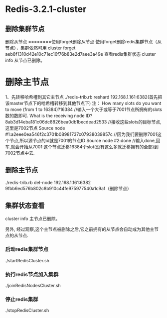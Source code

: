# Redis-3.2.1-cluster
## 删除集群节点
删除从节点
========使用forget删除从节点
使用forget删除redis集群节点（从节点），集群依然可用
cluster forget aeb8f1310d42e10c71ec16f76b83e2d7aee3a49e
查看redis集群状态
cluster info
从节点已删除。
# 删除主节点
1、先转移哈希槽到其它主节点
./redis-trib.rb reshard 192.168.1.161:6382(首先把该master节点下的哈希槽转移到其他节点下)
注：
How many slots do you want to move (from 1 to 16384)?16384 //输入一个大于或等于7001节点所拥有的slots数的数即可.
What is the receiving node ID? 8ab3d14eba181c06dc8826bea0db1becdead2533 //接收这些slots的目标节点,这里是7002节点
Source node #1:a2eee0ea546f2c3701b08981737c07938039857c //因为我们要删除7001这个节点,所以源节点的id就是7001的节点ID
Source node #2:done //输入done,回车,就会开始从7001 这个节点迁移16384个slot(没有这么多就迁移拥有的全部)到7002节点中去.
## 删除主节点
./redis-trib.rb del-node 192.168.1.161:6382 9fbb6ed576b802c8b910c44fe975977540a1c9af（删除节点）
## 集群状态查看
cluster info
主节点已删除。

另外, 经过观察,这个主节点被删除之后,它之前拥有的从节点会自动成为其他主节点的从节点.
### 启动redis集群节点
./startRedisCluster.sh
### 执行redis节点加入集群
./joinRedisNodesCluster.sh
### 停止redis集群
./stopRedisCluster.sh
